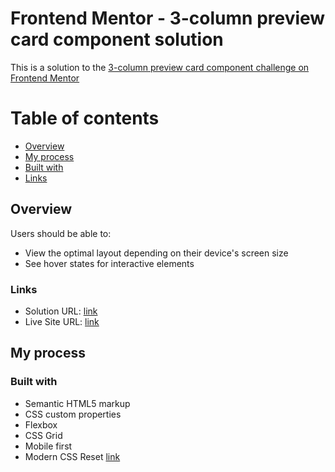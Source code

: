 # Frontend Mentor - 3-column preview card component solution

This is a solution to the [3-column preview card component challenge on Frontend Mentor](https://www.frontendmentor.io/challenges/3column-preview-card-component-pH92eAR2-)

# Table of contents

-   [Overview](#overview)
-   [My process](#my-process)
-   [Built with](#built-with)
-   [Links](#links)

## Overview

Users should be able to:

-   View the optimal layout depending on their device's screen size
-   See hover states for interactive elements

### Links

-   Solution URL: [link](https://github.com/rflkowalski/fem-newbie-3-column-preview-card-component)
-   Live Site URL: [link](https://rflkowalski.github.io/fem-newbie-3-column-preview-card-component/)

## My process

### Built with

-   Semantic HTML5 markup
-   CSS custom properties
-   Flexbox
-   CSS Grid
-   Mobile first
-   Modern CSS Reset [link](https://piccalil.li/blog/a-modern-css-reset/)
